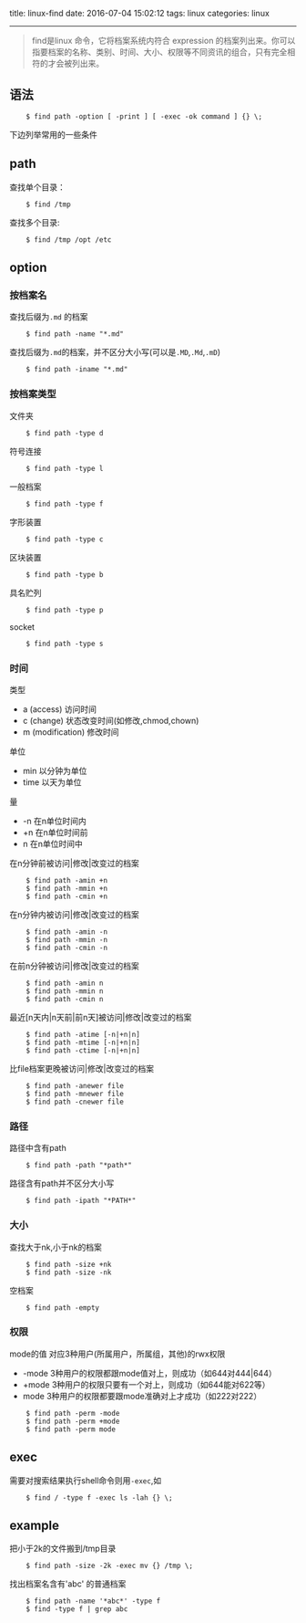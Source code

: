 title: linux-find
date: 2016-07-04 15:02:12
tags: linux
categories: linux

---

>find是linux 命令，它将档案系统内符合 expression 的档案列出来。你可以指要档案的名称、类别、时间、大小、权限等不同资讯的组合，只有完全相符的才会被列出来。

## 语法

```
	$ find path -option [ -print ] [ -exec -ok command ] {} \;
```

下边列举常用的一些条件

## path

查找单个目录：

```
	$ find /tmp   
```

查找多个目录:

```
	$ find /tmp /opt /etc
```

## option

### 按档案名

查找后缀为`.md` 的档案

```
	$ find path -name "*.md"
```

查找后缀为`.md`的档案，并不区分大小写(可以是`.MD`,`.Md`,`.mD`)

```
	$ find path -iname "*.md"
```

### 按档案类型

文件夹

```
	$ find path -type d
```

符号连接

```
	$ find path -type l
```

一般档案

```
	$ find path -type f
```

字形装置

```
	$ find path -type c
```

区块装置

```
	$ find path -type b
```

具名贮列

```
	$ find path -type p
```

socket

```
	$ find path -type s
```

### 时间

类型

* a (access) 访问时间
* c (change) 状态改变时间(如修改,chmod,chown)
* m (modification) 修改时间

单位

* min 以分钟为单位  
* time 以天为单位  

量

* -n  在n单位时间内  
* +n  在n单位时间前  
* n   在n单位时间中  


在n分钟前被访问|修改|改变过的档案

```
	$ find path -amin +n
	$ find path -mmin +n
	$ find path -cmin +n
```

在n分钟内被访问|修改|改变过的档案

```
	$ find path -amin -n
	$ find path -mmin -n
	$ find path -cmin -n
```

在前n分钟被访问|修改|改变过的档案

```
	$ find path -amin n
	$ find path -mmin n
	$ find path -cmin n
```


最近[n天内|n天前|前n天]被访问|修改|改变过的档案

```
	$ find path -atime [-n|+n|n]
	$ find path -mtime [-n|+n|n]
	$ find path -ctime [-n|+n|n]
```

比file档案更晚被访问|修改|改变过的档案

```
	$ find path -anewer file
	$ find path -mnewer file
	$ find path -cnewer file
```

### 路径

路径中含有path

```
	$ find path -path "*path*"
```

路径含有path并不区分大小写

```
	$ find path -ipath "*PATH*"
```

### 大小

查找大于nk,小于nk的档案

```
	$ find path -size +nk
	$ find path -size -nk
```

空档案

```
	$ find path -empty
```

### 权限

mode的值 对应3种用户(所属用户，所属组，其他)的rwx权限 

* -mode 3种用户的权限都跟mode值对上，则成功（如644对444|644）
* +mode 3种用户的权限只要有一个对上，则成功（如644能对622等）
* mode 3种用户的权限都要跟mode准确对上才成功（如222对222）

```
	$ find path -perm -mode
	$ find path -perm +mode
	$ find path -perm mode
```

## exec

需要对搜索结果执行shell命令则用`-exec`,如

```
	$ find / -type f -exec ls -lah {} \;
```

## example

把小于2k的文件搬到/tmp目录

```
	$ find path -size -2k -exec mv {} /tmp \;
```

找出档案名含有'abc' 的普通档案

```
	$ find path -name '*abc*' -type f 
	$ find -type f | grep abc
```